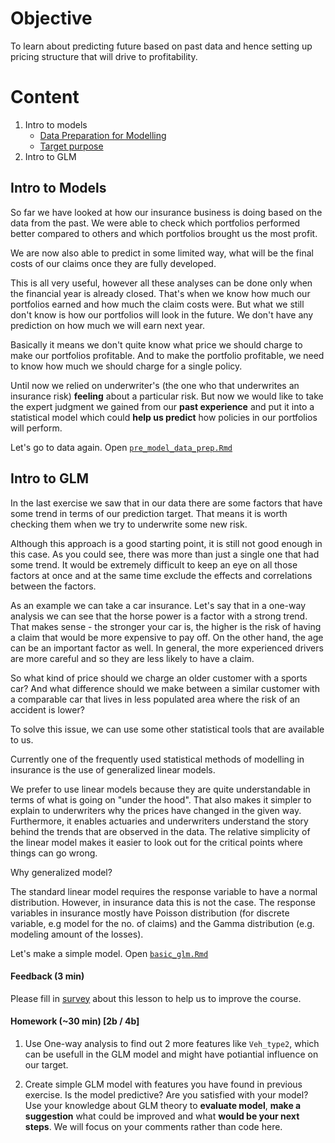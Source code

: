 # Objective
  To learn about predicting future based on past data and hence setting up pricing structure that will drive to profitability.
  
# Content
  1. Intro to models
      - [Data Preparation for Modelling](pre_model_data_prep.Rmd)
      - [Target purpose](target_and_one_way.Rmd)
  2. Intro to GLM


## Intro to Models

So far we have looked at how our insurance business is doing based on the data from the past. We were able to check which portfolios performed better compared to others and which portfolios brought us the most profit.

We are now also able to predict in some limited way, what will be the final costs of our claims once they are fully developed.

This is all very useful, however all these analyses can be done only when the financial year is already closed. That's when we know how much our portfolios earned and how much the claim costs were. But what we still don't know is how our portfolios will look in the future.  We don't have any prediction on how much we will earn next year.

Basically it means we don't quite know what price we should charge to make our portfolios profitable. And to make the portfolio profitable, we need to know how much we should charge for a single policy.

Until now we relied on underwriter's (the one who that underwrites an insurance risk) **feeling** about a particular risk. But now we would like to take the expert judgment we gained from our **past experience** and put it into a statistical model which could **help us predict** how policies in our portfolios will perform.

Let's go to data again. Open [`pre_model_data_prep.Rmd`](pre_model_data_prep.md)

## Intro to GLM

In the last exercise we saw that in our data there are some factors that have some trend in terms of our prediction target. That means it is worth checking them when we try to underwrite some new risk.

Although this approach is a good starting point, it is still not good enough in this case. As you could see, there was more than just a single one that had some trend. It would be extremely difficult to keep an eye on all those factors at once and at the same time exclude the effects and correlations between the factors.

As an example we can take a car insurance. Let's say that in a one-way analysis we can see that the horse power is a factor with a strong trend. That makes sense - the stronger your car is, the higher is the risk of having a claim that would be more expensive to pay off. On the other hand, the age can be an important factor as well. In general, the more experienced drivers are more careful and so they are less likely to have a claim.

So what kind of price should we charge an older customer with a sports car? And what difference should we make between a similar customer with a comparable car that lives in less populated area where the risk of an accident is lower?

To solve this issue, we can use some other statistical tools that are available to us.

Currently one of the frequently used statistical methods of modelling in insurance is the use of generalized linear models.

We prefer to use linear models because they are quite understandable in terms of what is going on "under the hood". That also makes it simpler to explain to underwriters why the prices have changed in the given way. Furthermore, it enables actuaries and underwriters understand the story behind the trends that are observed in the data. The relative simplicity of the linear model makes it easier to look out for the critical points where things can go wrong.

Why generalized model?

The standard linear model requires the response variable to have a normal distribution. However, in insurance data this is not the case. The response variables in insurance mostly have Poisson distribution (for discrete variable, e.g model for the no. of claims) and the Gamma distribution (e.g. modeling amount of the losses).

 Let's make a simple model. Open [`basic_glm.Rmd`](basic_glm.Rmd)

 
#### Feedback (3 min)  
Please fill in [survey](https://forms.office.com/Pages/ResponsePage.aspx?id=unI2RwfNcUOirniLTGGEDmMCeqOOjBtIuObM18vXqrtUMFAyOE5UM1FUSlVXSFQ3NzJMWldERktTRC4u) about this lesson to help us to improve the course.

#### Homework (~30 min) [2b / 4b]

1. Use One-way analysis to find out 2 more features like `Veh_type2`, which can be usefull in the GLM model and might have potiantial influence on our target.

2. Create simple GLM model with features you have found in previous exercise. 
Is the model predictive? Are you satisfied with your model? 
Use your knowledge about GLM theory to __evaluate model__, __make a suggestion__ what could be improved and what __would be your next steps__. 
We will focus on your comments rather than code here.

